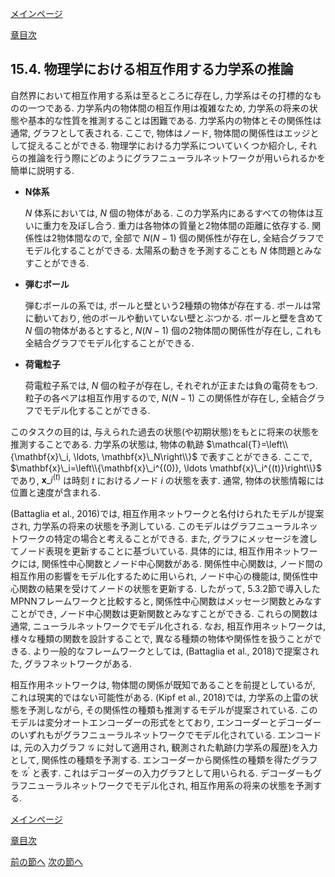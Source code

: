 [メインページ](../../index.markdown)

[章目次](./chap15.md)
## 15.4. 物理学における相互作用する力学系の推論

自然界において相互作用する系は至るところに存在し, 力学系はその打標的なものの一つである. 力学系内の物体間の相互作用は複雑なため, 力学系の将来の状態や基本的な性質を推測することは困難である. 力学系内の物体とその関係性は通常, グラフとして表される. ここで, 物体はノード, 物体間の関係性はエッジとして捉えることができる. 物理学における力学系についていくつか紹介し, それらの推論を行う際にどのようにグラフニューラルネットワークが用いられるかを簡単に説明する.

-   **N体系**

     $N$ 体系においては,  $N$ 個の物体がある. この力学系内にあるすべての物体は互いに重力を及ぼし合う. 重力は各物体の質量と2物体間の距離に依存する. 関係性は2物体間なので, 全部で $N(N-1)$ 個の関係性が存在し, 全結合グラフでモデル化することができる. 太陽系の動きを予測することも $N$ 体問題とみなすことができる.

-   **弾むボール**

    弾むボールの系では, ボールと壁という2種類の物体が存在する. ボールは常に動いており, 他のボールや動いていない壁とぶつかる. ボールと壁を含めて $N$ 個の物体があるとすると,  $N(N-1)$ 個の2物体間の関係性が存在し, これも全結合グラフでモデル化することができる.

-   **荷電粒子**

    荷電粒子系では,  $N$ 個の粒子が存在し, それぞれが正または負の電荷をもつ. 粒子の各ペアは相互作用するので,  $N(N-1)$ この関係性が存在し, 全結合グラフでモデル化することができる.

このタスクの目的は, 与えられた過去の状態(や初期状態)をもとに将来の状態を推測することである. 力学系の状態は, 物体の軌跡 $\mathcal{T}=\left\\{\mathbf{x}\_i, \ldots, \mathbf{x}\_N\right\\}$ で表すことができる. ここで,  $\mathbf{x}\_i=\left\\{\mathbf{x}\_i^{(0)}, \ldots \mathbf{x}\_i^{(t)}\right\\}$ であり,  $\mathbf{x}\_i^{(t)}$ は時刻 $t$ におけるノード $i$ の状態を表す. 通常, 物体の状態情報には位置と速度が含まれる.

(Battaglia et al., 2016)では, 相互作用ネットワークと名付けられたモデルが提案され, 力学系の将来の状態を予測している. このモデルはグラフニューラルネットワークの特定の場合と考えることができる. また, グラフにメッセージを渡してノード表現を更新することに基づいている. 具体的には, 相互作用ネットワークには, 関係性中心関数とノード中心関数がある. 関係性中心関数は, ノード間の相互作用の影響をモデル化するために用いられ, ノード中心の機能は, 関係性中心関数の結果を受けてノードの状態を更新する. したがって, 5.3.2節で導入したMPNNフレームワークと比較すると, 関係性中心関数はメッセージ関数とみなすことができ, ノード中心関数は更新関数とみなすことができる. これらの関数は通常, ニューラルネットワークでモデル化される. なお, 相互作用ネットワークは, 様々な種類の関数を設計することで, 異なる種類の物体や関係性を扱うことができる. より一般的なフレームワークとしては, (Battaglia et al., 2018)で提案された, グラフネットワークがある.

相互作用ネットワークは, 物体間の関係が既知であることを前提としているが, これは現実的ではない可能性がある. (Kipf et al., 2018)では, 力学系の上雷の状態を予測しながら, その関係性の種類も推測するモデルが提案されている. このモデルは変分オートエンコーダーの形式をとており, エンコーダーとデコーダーのいずれもがグラフニューラルネットワークでモデル化されている. エンコードは, 元の入力グラフ $\mathcal{G}$ に対して適用され, 観測された軌跡(力学系の履歴)を入力として, 関係性の種類を予測する. エンコーダーから関係性の種類を得たグラフを $\mathcal{G}^{\prime}$ と表す. これはデコーダーの入力グラフとして用いられる. デコーダーもグラフニューラルネットワークでモデル化され, 相互作用系の将来の状態を予測する.


[メインページ](../../index.markdown)

[章目次](./chap15.md)

[前の節へ](./subsection_03.md) [次の節へ](./subsection_05.md)


